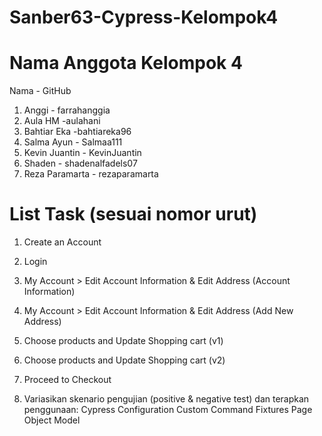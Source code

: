 # Sanber63-Cypress-Kelompok4

# Nama Anggota Kelompok 4
Nama - GitHub
1. Anggi - farrahanggia
2. Aula HM -aulahani
3. Bahtiar Eka -bahtiareka96
4. Salma Ayun - Salmaa111
5. Kevin Juantin - KevinJuantin
6. Shaden - shadenalfadels07
7. Reza Paramarta - rezaparamarta

# List Task (sesuai nomor urut)
1. Create an Account
2. Login
3. My Account > Edit Account Information & Edit Address (Account Information)
4. My Account > Edit Account Information & Edit Address (Add New Address)
5. Choose products and Update Shopping cart (v1)
6. Choose products and Update Shopping cart (v2)
7. Proceed to Checkout

8. Variasikan skenario pengujian (positive & negative test) dan terapkan penggunaan:
Cypress Configuration
Custom Command
Fixtures
Page Object Model